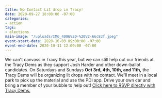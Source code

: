 ```yaml
---
title: No Contact Lit drop in Tracy!
date: 2020-09-27 18:00:00 -07:00
categories:
- action
tags:
- elections
main-image: "/uploads/IMG_4006%20-%20V2-66c83f.jpeg"
event-start-date: 2020-10-03 09:00:00 -07:00
event-end-date: 2020-10-11 12:00:00 -07:00
---
```


We can't canvass in Tracy this year, but we can still help out our friends at the Tracy Dems as they support Josh Harder and other down-ballot candidates.  On  Saturdays and Sundays **Oct 3rd, 4th, 10th, and 11th,** the Tracy Dems will be organizing lit drops with no contact.  We'll meet in a local park to pick up the material and use the PDI app.  Drive your own car and bring a member of your bubble to help out!
[Click here to RSVP directly with Tracy Dems.](https://greatertracydems.org/sign-ups-lit-drop)